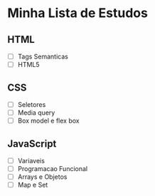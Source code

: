 # Minha Lista de Estudos

## HTML
 - [ ] Tags Semanticas
 - [ ] HTML5

## CSS
 - [ ] Seletores
 - [ ] Media query
 - [ ] Box model e flex box

## JavaScript
- [ ] Variaveis
- [ ] Programacao Funcional
- [ ] Arrays e Objetos
- [ ] Map e Set
